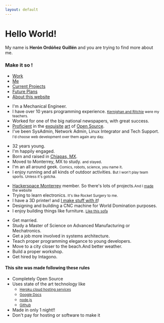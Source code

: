 ```yaml
---
layout: default
---
```

<div class="row">
  <div class="span10 offset1">
    <h1>Hello World!</h1>
    <p class="lead">My name is <strong>Herón Ordóñez Guillén</strong> and you are trying to find more about me.</p>
    <h3 class="text-center">Make it so !</h3>
  </div>
</div>
<div class="row">
  <div class="span10 offset1">
    <ul class="nav nav-tabs" id="about-tabs">
      <li class="active"><a href="#tab-pro" data-toggle="tab"><i class="icon-briefcase icon-2x"></i> Work</a></li>
      <li><a href="#tab-me" data-toggle="tab"><i class="icon-bolt icon-2x"></i> Me</a></li>
      <li><a href="#tab-projects" data-toggle="tab"><i class="icon-wrench icon-2x"></i> Current Projects</a></li>
      <li><a href="#tab-plans" data-toggle="tab"><i class="icon-fast-forward icon-2x"></i> Future Plans</a></li>
      <li><a href="#tab-about" data-toggle="tab"><i class="icon-question-sign icon-2x"></i> About this website</a></li>
    </ul>
    <div class="tab-content">
      <div class="tab-pane active" id="tab-pro">
        <ul>
          <li class="lead">I'm a Mechanical Engineer.</li>
          <li class="lead">I have over 10 years programming experience. <small><a href="http://en.wikipedia.org/wiki/The_C_Programming_Language">Kernighan and Ritchie</a> were my teachers.</small></li>
          <li class="lead">Worked for one of the big national newspapers, with great success.</li>
          <li class="lead"><a href="http://drupal.org/search/site/heronog">Proficient</a> in the <a href="http://sourceforge.net/projects/carabas/">exquisite</a> <a href="http://osdsh.sourceforge.net">art</a> of <a href="http://drupal.org/project/ooyala">Open Source</a>.</li>
          <li class="lead">I've been SysAdmin, Network Admin, Linux Integrator and Tech Support. <small>I'd choose web development over them again any day.</small></li>
        </ul>
      </div>
      <div class="tab-pane" id="tab-me">
        <ul>
          <li class="lead">32 years young.</li>
          <li class="lead">I'm happily engaged.</li>
          <li class="lead">Born and raised in <a href="http://en.wikipedia.org/wiki/Chiapas"> Chiapas, MX</a>.</li>
          <li class="lead">Moved to Monterrey, MX to study. <small>and stayed</small>.</li>
          <li class="lead">I'm an all around geek. <small>Comics, robots, science, you name it</small>.</li>
          <li class="lead">I enjoy running and all kinds of outdoor activities. <small>But I won't play team sports. Unless it's gotcha.</small></li>
        </ul>
      </div>
      <div class="tab-pane" id="tab-projects">
       <ul>
         <li class="lead"><a href="http://hsmty.org">Hackerspace Monterrey</a> member. So there's lots of projects.<small>And I <a href="https://github.com/hsmty/web/commits/master">made</a> the website</small></li>
         <li class="lead">Trying to learn electronics. <small>It's like Rocket Surgery to me.</small></li>
         <li class="lead">I have a 3D printer! and <a href="http://facebook.com/3dexpres">I make stuff with it</a>!</li>
         <li class="lead">Designing and building a CNC machine for World Domination purposes.</li>
         <li class="lead">I enjoy building things like furniture. <small><a href="https://dl.dropbox.com/u/3341256/Foto%2022-02-13%2018%2001%2041.jpg">Like this sofa</a></small></li>
       </ul>
      </div>
      <div class="tab-pane" id="tab-plans">
        <ul>
          <li class="lead">Get married.</li>
          <li class="lead">Study a Master of Science on Advanced Manufacturing or Mechatronics.</li>
          <li class="lead">Get a job more involved in systems architecture.</li>
          <li class="lead">Teach proper programming elegance to young developers.</li>
          <li class="lead">Move to a city closer to the beach.<span>And better weather.</span></li>
          <li class="lead">Build a proper workshop.</li>
          <li class="lead">Get hired by Intagono.</li>
        </ul>
      </div>
      <div class="tab-pane" id="tab-about">
        <h4>This site was made following these rules</h4>
        <ul>
          <li class="lead">Completely Open Source</li>
          <li class="lead">
           Uses state of the art technology like
            <ul>
              <li><small><a href="http://heroku.com">Heroku cloud hosting services</a></small></li>
              <li><small><a href="http://docs.google.com">Google Docs</a></small></li>
              <li><small><a href="http://nodejs.org">node.js</a></small></li>
              <li><small><a href="http://github.com">Github</a></small></li>
            </ul>
          </li>
          <li class="lead">Made in only 1 night!!</li>
          <li class="lead">Don't pay for hosting or software to make it</li>
        </ul>
      </div>
    </div>
  </div>
</div>